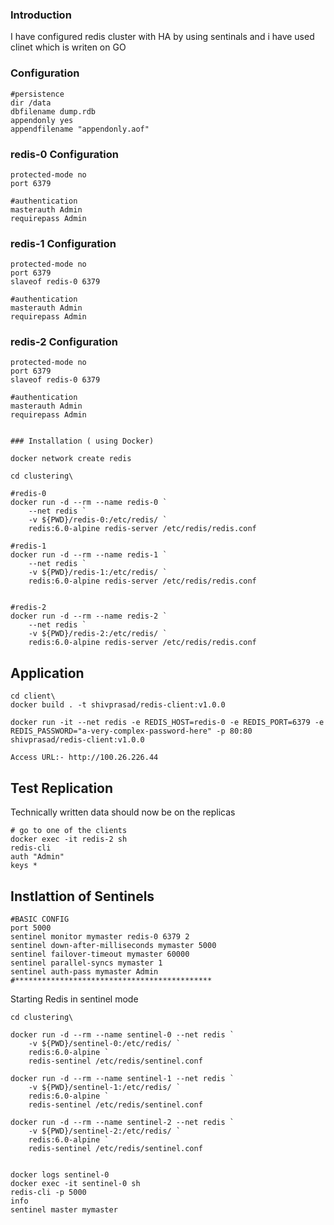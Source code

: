 
### Introduction
   I have configured redis cluster with HA by using sentinals and i have used clinet which is writen on GO

### Configuration

```
#persistence
dir /data
dbfilename dump.rdb
appendonly yes
appendfilename "appendonly.aof"

```
### redis-0 Configuration

```
protected-mode no
port 6379

#authentication
masterauth Admin
requirepass Admin
```
### redis-1 Configuration

```
protected-mode no
port 6379
slaveof redis-0 6379

#authentication
masterauth Admin
requirepass Admin

```
### redis-2 Configuration

```
protected-mode no
port 6379
slaveof redis-0 6379

#authentication
masterauth Admin
requirepass Admin

```

```

### Installation ( using Docker)

docker network create redis

cd clustering\

#redis-0
docker run -d --rm --name redis-0 `
    --net redis `
    -v ${PWD}/redis-0:/etc/redis/ `
    redis:6.0-alpine redis-server /etc/redis/redis.conf

#redis-1
docker run -d --rm --name redis-1 `
    --net redis `
    -v ${PWD}/redis-1:/etc/redis/ `
    redis:6.0-alpine redis-server /etc/redis/redis.conf


#redis-2
docker run -d --rm --name redis-2 `
    --net redis `
    -v ${PWD}/redis-2:/etc/redis/ `
    redis:6.0-alpine redis-server /etc/redis/redis.conf

```

##  Application

```
cd client\
docker build . -t shivprasad/redis-client:v1.0.0

docker run -it --net redis -e REDIS_HOST=redis-0 -e REDIS_PORT=6379 -e REDIS_PASSWORD="a-very-complex-password-here" -p 80:80 shivprasad/redis-client:v1.0.0

Access URL:- http://100.26.226.44

```

## Test Replication

Technically written data should now be on the replicas

```
# go to one of the clients
docker exec -it redis-2 sh
redis-cli
auth "Admin"
keys *

```

## Instlattion of Sentinels

```
#BASIC CONFIG
port 5000
sentinel monitor mymaster redis-0 6379 2
sentinel down-after-milliseconds mymaster 5000
sentinel failover-timeout mymaster 60000
sentinel parallel-syncs mymaster 1
sentinel auth-pass mymaster Admin
#********************************************

```
Starting Redis in sentinel mode

```
cd clustering\

docker run -d --rm --name sentinel-0 --net redis `
    -v ${PWD}/sentinel-0:/etc/redis/ `
    redis:6.0-alpine `
    redis-sentinel /etc/redis/sentinel.conf

docker run -d --rm --name sentinel-1 --net redis `
    -v ${PWD}/sentinel-1:/etc/redis/ `
    redis:6.0-alpine `
    redis-sentinel /etc/redis/sentinel.conf

docker run -d --rm --name sentinel-2 --net redis `
    -v ${PWD}/sentinel-2:/etc/redis/ `
    redis:6.0-alpine `
    redis-sentinel /etc/redis/sentinel.conf


docker logs sentinel-0
docker exec -it sentinel-0 sh
redis-cli -p 5000
info
sentinel master mymaster
